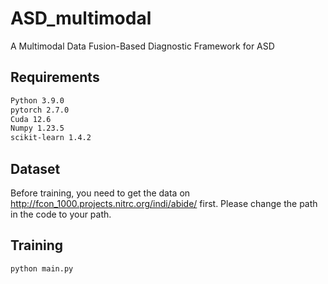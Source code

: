 # ASD_multimodal
​​A Multimodal Data Fusion-Based Diagnostic Framework for ASD​

## Requirements

```txt
Python 3.9.0  
pytorch 2.7.0  
Cuda 12.6  
Numpy 1.23.5  
scikit-learn 1.4.2
```

## Dataset
Before training, you need to get the data on http://fcon_1000.projects.nitrc.org/indi/abide/ first. Please change the path in the code to your path.

## Training
```txt
python main.py
```
